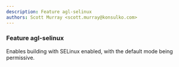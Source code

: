 ```yaml
---
description: Feature agl-selinux
authors: Scott Murray <scott.murray@konsulko.com>
---
```


### Feature agl-selinux

Enables building with SELinux enabled, with the default mode
being permissive.
